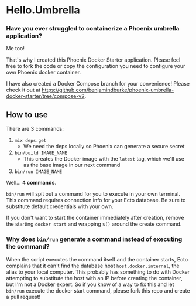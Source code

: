 # Hello.Umbrella

### Have you ever struggled to containerize a Phoenix umbrella application?

Me too!

That's why I created this Phoenix Docker Starter application. Please feel free to fork the code or copy the configuration you need to configure your own Phoenix docker container.

I have also created a Docker Compose branch for your convenience! Please check it out at https://github.com/benjamindburke/phoenix-umbrella-docker-starter/tree/compose-v2.

## How to use

There are 3 commands:

1. `mix deps.get`
   - We need the deps locally so Phoenix can generate a secure secret
1. `bin/build IMAGE_NAME`
   - This creates the Docker image with the `latest` tag, which we'll use as the base image in our next command
1. `bin/run IMAGE_NAME`

Well... **4 commands**.

`bin/run` will spit out a command for you to execute in your own terminal. This command requires connection info for your Ecto database. Be sure to substitute default credentials with your own.

If you don't want to start the container immediately after creation, remove the starting `docker start` and wrapping `$()` around the create command.

### Why does `bin/run` generate a command instead of executing the command?

When the script executes the command itself and the container starts, Ecto complains that it can't find the database host `host.docker.internal`, the alias to your local computer. This probably has something to do with Docker attempting to substitute the host with an IP before creating the container, but I'm not a Docker expert. So if you know of a way to fix this and let `bin/run` execute the docker start command, please fork this repo and create a pull request!